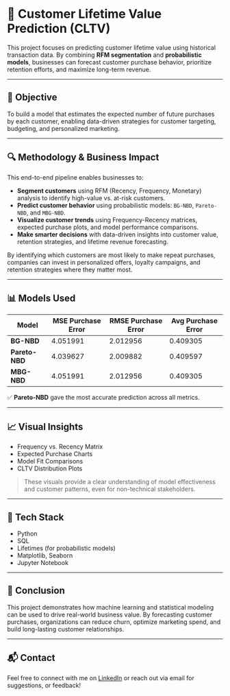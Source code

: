# 🧮 Customer Lifetime Value Prediction (CLTV)

This project focuses on predicting customer lifetime value using historical transaction data. By combining **RFM segmentation** and **probabilistic models**, businesses can forecast customer purchase behavior, prioritize retention efforts, and maximize long-term revenue.

---

## 🚀 Objective

To build a model that estimates the expected number of future purchases by each customer, enabling data-driven strategies for customer targeting, budgeting, and personalized marketing.

---

## 🔍 Methodology & Business Impact

This end-to-end pipeline enables businesses to:

- **Segment customers** using RFM (Recency, Frequency, Monetary) analysis to identify high-value vs. at-risk customers.
- **Predict customer behavior** using probabilistic models: `BG-NBD`, `Pareto-NBD`, and `MBG-NBD`.
- **Visualize customer trends** using Frequency-Recency matrices, expected purchase plots, and model performance comparisons.
- **Make smarter decisions** with data-driven insights into customer value, retention strategies, and lifetime revenue forecasting.

By identifying which customers are most likely to make repeat purchases, companies can invest in personalized offers, loyalty campaigns, and retention strategies where they matter most.

---

## 📊 Models Used

| Model        | MSE Purchase Error | RMSE Purchase Error | Avg Purchase Error |
|--------------|--------------------|----------------------|---------------------|
| **BG-NBD**   | 4.051991           | 2.012956             | 0.409305            |
| **Pareto-NBD** | 4.039627         | 2.009882             | 0.409597            |
| **MBG-NBD**  | 4.051991           | 2.012956             | 0.409305            |

✅ **Pareto-NBD** gave the most accurate prediction across all metrics.

---

## 📈 Visual Insights

- Frequency vs. Recency Matrix  
- Expected Purchase Charts  
- Model Fit Comparisons  
- CLTV Distribution Plots

> These visuals provide a clear understanding of model effectiveness and customer patterns, even for non-technical stakeholders.

---

## 🧰 Tech Stack

- Python
- SQL
- Lifetimes (for probabilistic models)
- Matplotlib, Seaborn
- Jupyter Notebook

---

## 📌 Conclusion

This project demonstrates how machine learning and statistical modeling can be used to drive real-world business value. By forecasting customer purchases, organizations can reduce churn, optimize marketing spend, and build long-lasting customer relationships.

---

## 📬 Contact

Feel free to connect with me on [LinkedIn](www.linkedin.com/in/suriyagurumoorthi) or reach out via email for suggestions, or feedback!

